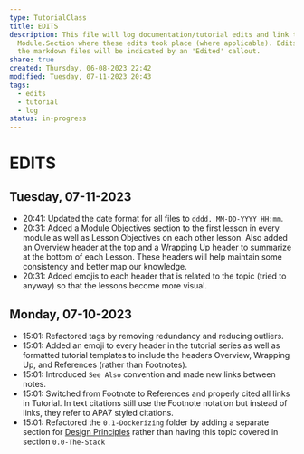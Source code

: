 ```yaml
---  
type: TutorialClass  
title: EDITS  
description: This file will log documentation/tutorial edits and link to the  
  Module.Section where these edits took place (where applicable). Edits within  
  the markdown files will be indicated by an 'Edited' callout.  
share: true  
created: Thursday, 06-08-2023 22:42  
modified: Tuesday, 07-11-2023 20:43  
tags:  
  - edits  
  - tutorial  
  - log  
status: in-progress  
---  
```

  
  
# EDITS  
  
## Tuesday, 07-11-2023  
  
- 20:41: Updated the date format for all files to `dddd, MM-DD-YYYY HH:mm`.  
- 20:31: Added a Module Objectives section to the first lesson in every module as well as Lesson Objectives on each other lesson. Also added an Overview header at the top and a Wrapping Up header to summarize at the bottom of each Lesson. These headers will help maintain some consistency and better map our knowledge.  
- 20:31: Added emojis to each header that is related to the topic (tried to anyway) so that the lessons become more visual.  
  
## Monday, 07-10-2023  
  
- 15:01: Refactored tags by removing redundancy and reducing outliers.  
- 15:01: Added an emoji to every header in the tutorial series as well as formatted tutorial templates to include the headers Overview, Wrapping Up, and References (rather than Footnotes).  
- 15:01: Introduced `See Also` convention and made new links between notes.  
- 15:01: Switched from Footnote to References and properly cited all links in Tutorial. In text citations still use the Footnote notation but instead of links, they refer to APA7 styled citations.  
- 15:01: Refactored the `0.1-Dockerizing` folder by adding a separate section for [Design Principles](0.1-Design-Principles.md#) rather than having this topic covered in section `0.0-The-Stack`  
